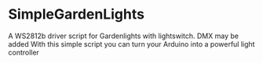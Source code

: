# SimpleGardenLights
A WS2812b driver script for Gardenlights with lightswitch. DMX may be added
With this simple script you can turn your Arduino into a powerful light controller
